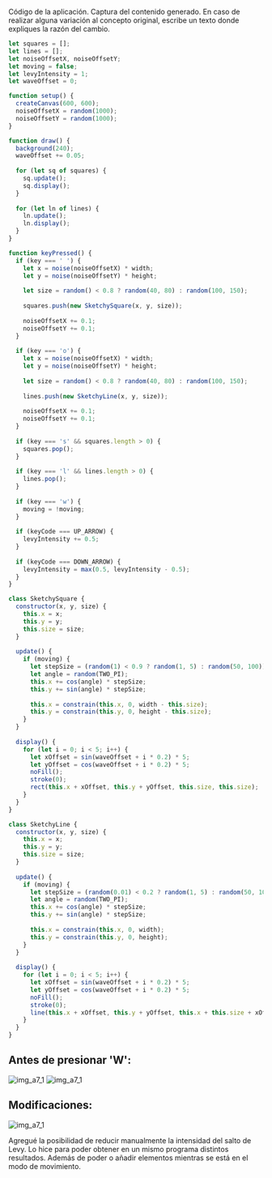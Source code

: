 Código de la aplicación.
Captura del contenido generado.
En caso de realizar alguna variación al concepto original, escribe un texto donde expliques la razón del cambio.

```js
let squares = [];
let lines = [];
let noiseOffsetX, noiseOffsetY;
let moving = false;
let levyIntensity = 1;
let waveOffset = 0;

function setup() {
  createCanvas(600, 600);
  noiseOffsetX = random(1000);
  noiseOffsetY = random(1000);
}

function draw() {
  background(240);
  waveOffset += 0.05;
  
  for (let sq of squares) {
    sq.update();
    sq.display();
  }
  
  for (let ln of lines) {
    ln.update();
    ln.display();
  }
}

function keyPressed() {
  if (key === ' ') {
    let x = noise(noiseOffsetX) * width;
    let y = noise(noiseOffsetY) * height;
    
    let size = random() < 0.8 ? random(40, 80) : random(100, 150);
    
    squares.push(new SketchySquare(x, y, size));
    
    noiseOffsetX += 0.1;
    noiseOffsetY += 0.1;
  }
  
  if (key === 'o') {
    let x = noise(noiseOffsetX) * width;
    let y = noise(noiseOffsetY) * height;
    
    let size = random() < 0.8 ? random(40, 80) : random(100, 150);
    
    lines.push(new SketchyLine(x, y, size));
    
    noiseOffsetX += 0.1;
    noiseOffsetY += 0.1;
  }
  
  if (key === 's' && squares.length > 0) {
    squares.pop();
  }
  
  if (key === 'l' && lines.length > 0) {
    lines.pop();
  }
  
  if (key === 'w') {
    moving = !moving;
  }
  
  if (keyCode === UP_ARROW) {
    levyIntensity += 0.5;
  }
  
  if (keyCode === DOWN_ARROW) {
    levyIntensity = max(0.5, levyIntensity - 0.5);
  }
}

class SketchySquare {
  constructor(x, y, size) {
    this.x = x;
    this.y = y;
    this.size = size;
  }
  
  update() {
    if (moving) {
      let stepSize = (random(1) < 0.9 ? random(1, 5) : random(50, 100)) * levyIntensity;
      let angle = random(TWO_PI);
      this.x += cos(angle) * stepSize;
      this.y += sin(angle) * stepSize;
      
      this.x = constrain(this.x, 0, width - this.size);
      this.y = constrain(this.y, 0, height - this.size);
    }
  }
  
  display() {
    for (let i = 0; i < 5; i++) {
      let xOffset = sin(waveOffset + i * 0.2) * 5;
      let yOffset = cos(waveOffset + i * 0.2) * 5;
      noFill();
      stroke(0);
      rect(this.x + xOffset, this.y + yOffset, this.size, this.size);
    }
  }
}

class SketchyLine {
  constructor(x, y, size) {
    this.x = x;
    this.y = y;
    this.size = size;
  }
  
  update() {
    if (moving) {
      let stepSize = (random(0.01) < 0.2 ? random(1, 5) : random(50, 100)) * levyIntensity;
      let angle = random(TWO_PI);
      this.x += cos(angle) * stepSize;
      this.y += sin(angle) * stepSize;
      
      this.x = constrain(this.x, 0, width);
      this.y = constrain(this.y, 0, height);
    }
  }
  
  display() {
    for (let i = 0; i < 5; i++) {
      let xOffset = sin(waveOffset + i * 0.2) * 5;
      let yOffset = cos(waveOffset + i * 0.2) * 5;
      noFill();
      stroke(0);
      line(this.x + xOffset, this.y + yOffset, this.x + this.size + xOffset, this.y + this.size + yOffset);
    }
  }
}

```

## Antes de presionar 'W':
![img_a7_1](../../../../assets/a9_1.png)
![img_a7_1](../../../../assets/a9_2.png)

## Modificaciones:
![img_a7_1](../../../../assets/a9_3.png)


Agregué la posibilidad de reducir manualmente la intensidad del salto de Levy. Lo hice para poder obtener en un mismo programa distintos resultados. Además de poder 
o añadir elementos mientras se está en el modo de movimiento.

